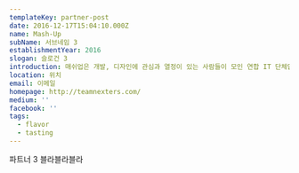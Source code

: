 ```yaml
---
templateKey: partner-post
date: 2016-12-17T15:04:10.000Z
name: Mash-Up
subName: 서브네임 3
establishmentYear: 2016
slogan: 슬로건 3
introduction: 매쉬업은 개발, 디자인에 관심과 열정이 있는 사람들이 모인 연합 IT 단체입니다.
location: 위치
email: 이메일
homepage: http://teamnexters.com/
medium: ''
facebook: ''
tags:
  - flavor
  - tasting
---
```

파트너 3 블라블라블라